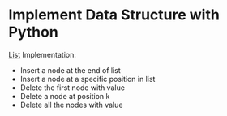 # Implement Data Structure with Python

[List](list) Implementation:
- Insert a node at the end of list
- Insert a node at a specific position in list
- Delete the first node with value
- Delete a node at position k
- Delete all the nodes with value